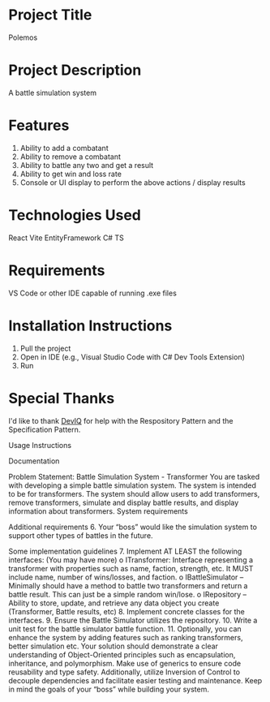 # Project Title

Polemos

# Project Description

A battle simulation system

# Features

1. Ability to add a combatant
2. Ability to remove a combatant
3. Ability to battle any two and get a result
4. Ability to get win and loss rate
5. Console or UI display to perform the above actions / display results

# Technologies Used

React
Vite
EntityFramework
C#
TS

# Requirements

VS Code or other IDE capable of running .exe files

# Installation Instructions

1. Pull the project
2. Open in IDE (e.g., Visual Studio Code with C# Dev Tools Extension)
3. Run

# Special Thanks

I'd like to thank [DevIQ](https://deviq.com/) for help with the Respository Pattern and the Specification Pattern.

Usage Instructions

Documentation

Problem Statement: Battle Simulation System - Transformer
You are tasked with developing a simple battle simulation system. The system is intended to be
for transformers. The system should allow users to add transformers, remove transformers,
simulate and display battle results, and display information about transformers.
System requirements

Additional requirements 6. Your “boss” would like the simulation system to support other types of battles in the
future.

Some implementation guidelines 7. Implement AT LEAST the following interfaces: (You may have more)
o ITransformer: Interface representing a transformer with properties such as name,
faction, strength, etc. It MUST include name, number of wins/losses, and faction.
o IBattleSimulator – Minimally should have a method to battle two transformers
and return a battle result. This can just be a simple random win/lose.
o IRepository – Ability to store, update, and retrieve any data object you create
(Transformer, Battle results, etc) 8. Implement concrete classes for the interfaces. 9. Ensure the Battle Simulator utilizes the repository. 10. Write a unit test for the battle simulator battle function. 11. Optionally, you can enhance the system by adding features such as ranking transformers,
better simulation etc.
Your solution should demonstrate a clear understanding of Object-Oriented principles such as
encapsulation, inheritance, and polymorphism. Make use of generics to ensure code reusability
and type safety. Additionally, utilize Inversion of Control to decouple dependencies and facilitate
easier testing and maintenance. Keep in mind the goals of your “boss” while building your
system.
